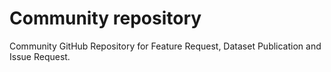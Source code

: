 # Community repository
Community GitHub Repository for Feature Request, Dataset Publication and Issue Request.
